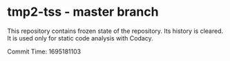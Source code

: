 # tmp2-tss - master branch

This repository contains frozen state of the repository.
Its history is cleared. It is used only for static code
analysis with Codacy.

Commit Time: 1695181103